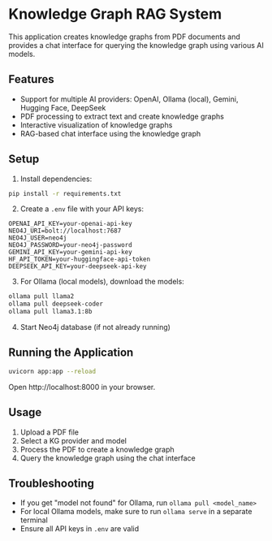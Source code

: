 # Knowledge Graph RAG System

This application creates knowledge graphs from PDF documents and provides a chat interface for querying the knowledge graph using various AI models.

## Features
- Support for multiple AI providers: OpenAI, Ollama (local), Gemini, Hugging Face, DeepSeek
- PDF processing to extract text and create knowledge graphs
- Interactive visualization of knowledge graphs
- RAG-based chat interface using the knowledge graph

## Setup

1. Install dependencies:
```bash
pip install -r requirements.txt
```

2. Create a `.env` file with your API keys:
```env
OPENAI_API_KEY=your-openai-api-key
NEO4J_URI=bolt://localhost:7687
NEO4J_USER=neo4j
NEO4J_PASSWORD=your-neo4j-password
GEMINI_API_KEY=your-gemini-api-key
HF_API_TOKEN=your-huggingface-api-token
DEEPSEEK_API_KEY=your-deepseek-api-key
```

3. For Ollama (local models), download the models:
```bash
ollama pull llama2
ollama pull deepseek-coder
ollama pull llama3.1:8b
```

4. Start Neo4j database (if not already running)

## Running the Application
```bash
uvicorn app:app --reload
```

Open http://localhost:8000 in your browser.

## Usage
1. Upload a PDF file
2. Select a KG provider and model
3. Process the PDF to create a knowledge graph
4. Query the knowledge graph using the chat interface

## Troubleshooting
- If you get "model not found" for Ollama, run `ollama pull <model_name>`
- For local Ollama models, make sure to run `ollama serve` in a separate terminal
- Ensure all API keys in `.env` are valid

